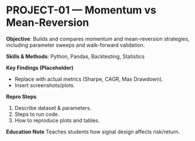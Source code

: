 # PROJECT-01 — Momentum vs Mean-Reversion
**Objective**: Builds and compares momentum and mean-reversion strategies, including parameter sweeps and walk-forward validation.

**Skills & Methods**: Python, Pandas, Backtesting, Statistics

**Key Findings (Placeholder)**
- Replace with actual metrics (Sharpe, CAGR, Max Drawdown).
- Insert screenshots/plots.

**Repro Steps**
1. Describe dataset & parameters.
2. Steps to run code.
3. How to reproduce plots and tables.

**Education Note**
Teaches students how signal design affects risk/return.